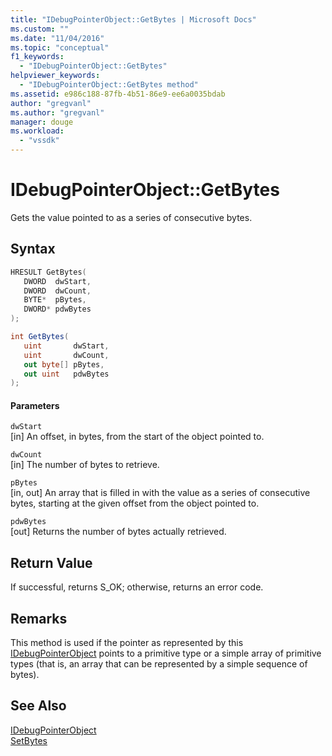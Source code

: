 ```yaml
---
title: "IDebugPointerObject::GetBytes | Microsoft Docs"
ms.custom: ""
ms.date: "11/04/2016"
ms.topic: "conceptual"
f1_keywords: 
  - "IDebugPointerObject::GetBytes"
helpviewer_keywords: 
  - "IDebugPointerObject::GetBytes method"
ms.assetid: e986c188-87fb-4b51-86e9-ee6a0035bdab
author: "gregvanl"
ms.author: "gregvanl"
manager: douge
ms.workload: 
  - "vssdk"
---
```

# IDebugPointerObject::GetBytes
Gets the value pointed to as a series of consecutive bytes.  
  
## Syntax  
  
```cpp  
HRESULT GetBytes(   
   DWORD  dwStart,  
   DWORD  dwCount,  
   BYTE*  pBytes,  
   DWORD* pdwBytes  
);  
```  
  
```csharp  
int GetBytes(  
   uint       dwStart,   
   uint       dwCount,   
   out byte[] pBytes,   
   out uint   pdwBytes  
);  
```  
  
#### Parameters  
 `dwStart`  
 [in] An offset, in bytes, from the start of the object pointed to.  
  
 `dwCount`  
 [in] The number of bytes to retrieve.  
  
 `pBytes`  
 [in, out] An array that is filled in with the value as a series of consecutive bytes, starting at the given offset from the object pointed to.  
  
 `pdwBytes`  
 [out] Returns the number of bytes actually retrieved.  
  
## Return Value  
 If successful, returns S_OK; otherwise, returns an error code.  
  
## Remarks  
 This method is used if the pointer as represented by this [IDebugPointerObject](../../../extensibility/debugger/reference/idebugpointerobject.md) points to a primitive type or a simple array of primitive types (that is, an array that can be represented by a simple sequence of bytes).  
  
## See Also  
 [IDebugPointerObject](../../../extensibility/debugger/reference/idebugpointerobject.md)   
 [SetBytes](../../../extensibility/debugger/reference/idebugpointerobject-setbytes.md)
